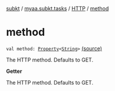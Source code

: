 [subkt](../../index.md) / [myaa.subkt.tasks](../index.md) / [HTTP](index.md) / [method](./method.md)

# method

`val method: `[`Property`](https://docs.gradle.org/current/javadoc/org/gradle/api/provider/Property.html)`<`[`String`](https://kotlinlang.org/api/latest/jvm/stdlib/kotlin/-string/index.html)`>` [(source)](https://github.com/Myaamori/SubKt/blob/0.1.13/src/main/kotlin/myaa/subkt/tasks/tasks.kt#L1308)

The HTTP method. Defaults to GET.

**Getter**

The HTTP method. Defaults to GET.

